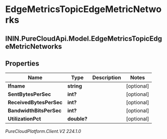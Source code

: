# EdgeMetricsTopicEdgeMetricNetworks

## ININ.PureCloudApi.Model.EdgeMetricsTopicEdgeMetricNetworks

## Properties

|Name | Type | Description | Notes|
|------------ | ------------- | ------------- | -------------|
| **Ifname** | **string** |  | [optional] |
| **SentBytesPerSec** | **int?** |  | [optional] |
| **ReceivedBytesPerSec** | **int?** |  | [optional] |
| **BandwidthBitsPerSec** | **int?** |  | [optional] |
| **UtilizationPct** | **double?** |  | [optional] |



_PureCloudPlatform.Client.V2 224.1.0_
